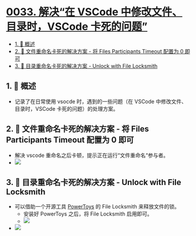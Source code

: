 # [0033. 解决“在 VSCode 中修改文件、目录时，VSCode 卡死的问题”](https://github.com/Tdahuyou/TNotes.notes/tree/main/notes/0033.%20%E8%A7%A3%E5%86%B3%E2%80%9C%E5%9C%A8%20VSCode%20%E4%B8%AD%E4%BF%AE%E6%94%B9%E6%96%87%E4%BB%B6%E3%80%81%E7%9B%AE%E5%BD%95%E6%97%B6%EF%BC%8CVSCode%20%E5%8D%A1%E6%AD%BB%E7%9A%84%E9%97%AE%E9%A2%98%E2%80%9D)

<!-- region:toc -->

- [1. 📝 概述](#1--概述)
- [2. 📒 文件重命名卡死的解决方案 - 将 Files Participants Timeout 配置为 0 即可](#2--文件重命名卡死的解决方案---将-files-participants-timeout-配置为-0-即可)
- [3. 📒 目录重命名卡死的解决方案 - Unlock with File Locksmith](#3--目录重命名卡死的解决方案---unlock-with-file-locksmith)

<!-- endregion:toc -->

## 1. 📝 概述

- 记录了在日常使用 vsocde 时，遇到的一些问题（在 VSCode 中修改文件、目录时，VSCode 卡死的问题）的处理方案。

## 2. 📒 文件重命名卡死的解决方案 - 将 Files Participants Timeout 配置为 0 即可

- 解决 vscode 重命名之后卡顿，提示正在运行“文件重命名“参与者。
- ![](https://cdn.jsdelivr.net/gh/Tdahuyou/imgs@main/2025-01-17-13-49-44.png)

## 3. 📒 目录重命名卡死的解决方案 - Unlock with File Locksmith

- 可以借助一个开源工具 [PowerToys](https://learn.microsoft.com/en-us/windows/powertoys/) 的 File Locksmith 来释放文件的锁。
  - 安装好 PowerToys 之后，将 File Locksmith 启用即可。
  - ![](https://cdn.jsdelivr.net/gh/Tdahuyou/imgs@main/2025-01-17-13-56-22.png)
- ![](https://cdn.jsdelivr.net/gh/Tdahuyou/imgs@main/2025-01-17-13-54-12.png)
